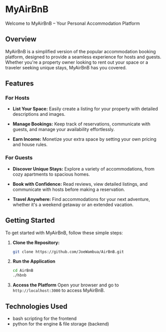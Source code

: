 # MyAirBnB

Welcome to MyAirBnB – Your Personal Accommodation Platform

## Overview

MyAirBnB is a simplified version of the popular accommodation booking platform, designed to provide a seamless experience for hosts and guests. Whether you're a property owner looking to rent out your space or a traveler seeking unique stays, MyAirBnB has you covered.

## Features

### For Hosts

- **List Your Space:** Easily create a listing for your property with detailed descriptions and images.
  
- **Manage Bookings:** Keep track of reservations, communicate with guests, and manage your availability effortlessly.

- **Earn Income:** Monetize your extra space by setting your own pricing and house rules.

### For Guests

- **Discover Unique Stays:** Explore a variety of accommodations, from cozy apartments to spacious homes.

- **Book with Confidence:** Read reviews, view detailed listings, and communicate with hosts before making a reservation.

- **Travel Anywhere:** Find accommodations for your next adventure, whether it's a weekend getaway or an extended vacation.

## Getting Started

To get started with MyAirBnB, follow these simple steps:

1. **Clone the Repository:**
   ```bash
   git clone https://github.com/JoeWambua/AirBnB.git

2. **Run the Application**
    ```bash
    cd AirBnB
    ./hbnb

3. **Access the Platform**
    Open your browser and go to ```http://localhost:3000``` to access MyAirBnB.

## Technologies Used
- bash scripting for the frontend
- python for the engine & file storage (backend)